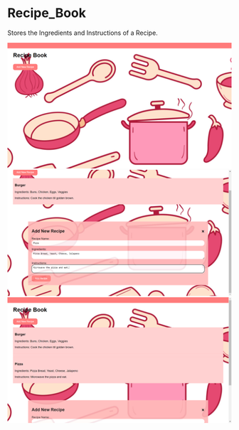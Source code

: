 # Recipe_Book
Stores the Ingredients and Instructions of a Recipe.
<html>
  <body>
    <img src = "one.png">
    <img src = "two.png">
    <img src = "three.png">
  </body>
</html>
